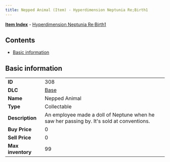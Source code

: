 ```yaml
---
title: Nepped Animal (Item) - Hyperdimension Neptunia Re;Birth1
---
```


[**Item Index**](/neptunia/rb1/item/index.html) - [Hyperdimension Neptunia Re;Birth1](/neptunia/rb1)

## Contents

- [Basic information](#basic-information)

## Basic information

|   |   |
| -- | -- |
| **ID** | 308 |
| **DLC** | [Base](/neptunia/rb1/dlc/1-base.html) |
| **Name** | Nepped Animal |
| **Type** | Collectable |
| **Description** | An employee made a doll of Neptune when he saw her passing by. It's sold at conventions. |
| **Buy Price** | 0 |
| **Sell Price** | 0 |
| **Max inventory** | 99 |
